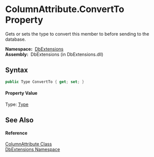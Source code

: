 ColumnAttribute.ConvertTo Property
==================================
Gets or sets the type to convert this member to before sending to the database.

  **Namespace:**  [DbExtensions][1]  
  **Assembly:**  DbExtensions (in DbExtensions.dll)

Syntax
------

```csharp
public Type ConvertTo { get; set; }
```

#### Property Value
Type: [Type][2]

See Also
--------

#### Reference
[ColumnAttribute Class][3]  
[DbExtensions Namespace][1]  

[1]: ../README.md
[2]: http://msdn.microsoft.com/en-us/library/42892f65
[3]: README.md